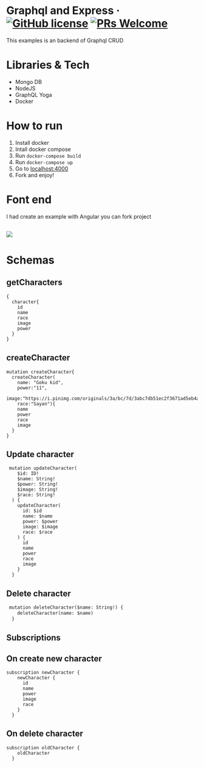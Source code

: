 # Graphql and Express  &middot; [![GitHub license](https://img.shields.io/badge/license-MIT-blue.svg)](https://github.com/facebook/react/blob/master/LICENSE) [![PRs Welcome](https://img.shields.io/badge/PRs-welcome-brightgreen.svg)](https://reactjs.org/docs/how-to-contribute.html#your-first-pull-request)


This examples is an backend of Graphql CRUD

# Libraries & Tech

- Mongo DB
- NodeJS
- GraphQL Yoga
- Docker

# How to run
1. Install docker 
2. Intall docker compose
3. Run `docker-compose build`
3. Run `docker-compose up`
4. Go to [localhost:4000](htttp://localhost:4000)
5. Fork and enjoy!

# Font end 
I had create an example with Angular you can fork project

<img style="margin: 16px 0 4px" src='https://media.giphy.com/media/YroplJPYSFRdAug1YC/giphy.gif'/>

# Schemas

## getCharacters
```
{
  character{
    id
    name
    race
    image
    power
  }
}
```

## createCharacter
```
mutation createCharacter{
  createCharacter(
    name: "Goku kid", 
    power:"11", 
    image:"https://i.pinimg.com/originals/3a/bc/7d/3abc7db51ec2f3671ad5eb4aef15db8b.png",
    race:"Sayan"){
    name
    power
    race
    image
  }
}
```
## Update character
```
 mutation updateCharacter(
    $id: ID!
    $name: String!
    $power: String!
    $image: String!
    $race: String!
  ) {
    updateCharacter(
      id: $id
      name: $name
      power: $power
      image: $image
      race: $race
    ) {
      id
      name
      power
      race
      image
    }
  }
```

## Delete character
```txt
 mutation deleteCharacter($name: String!) {
    deleteCharacter(name: $name)
  }
```

## Subscriptions
## On create new character
```
subscription newCharacter {
    newCharacter {
      id
      name
      power
      image
      race
    }
  }
  ```

## On delete character

```
subscription oldCharacter {
    oldCharacter
  }
```
